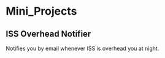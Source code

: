 # Mini_Projects

## ISS Overhead Notifier
Notifies you by email whenever ISS is overhead you at night.
